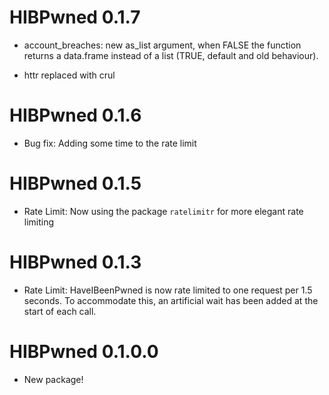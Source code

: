 # HIBPwned 0.1.7
* account_breaches: new as_list argument, when FALSE the function returns a data.frame instead of a list (TRUE, default and old behaviour).

* httr replaced with crul

# HIBPwned 0.1.6
* Bug fix: Adding some time to the rate limit

# HIBPwned 0.1.5
* Rate Limit: Now using the package `ratelimitr` for more elegant rate limiting

# HIBPwned 0.1.3
* Rate Limit: HaveIBeenPwned is now rate limited to one request per 1.5 seconds. To accommodate this, an artificial wait has been added at the start of each call.

# HIBPwned 0.1.0.0

* New package!




